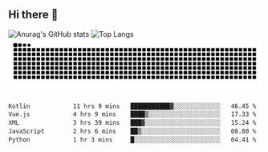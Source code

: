 ## Hi there 👋
![Anurag's GitHub stats](https://githubreadme-93cp.vercel.app/api?username=CNCoreSteb)
![Top Langs](https://githubreadme-93cp.vercel.app/api/top-langs/?username=CNCoreSteb)
<picture>
  <source media="(prefers-color-scheme: dark)" srcset="https://raw.githubusercontent.com/CNCoreSteb/CNCoreSteb/output/github-contribution-grid-snake-dark.svg">
  <source media="(prefers-color-scheme: light)" srcset="https://raw.githubusercontent.com/CNCoreSteb/CNCoreSteb/output/github-contribution-grid-snake.svg">
  <img alt="github contribution grid snake animation" src="https://raw.githubusercontent.com/CNCoreSteb/CNCoreSteb/output/github-contribution-grid-snake.svg">
</picture>

<!--START_SECTION:waka-->

```txt
Kotlin            11 hrs 9 mins   ███████████▓░░░░░░░░░░░░░   46.45 %
Vue.js            4 hrs 9 mins    ████▒░░░░░░░░░░░░░░░░░░░░   17.33 %
XML               3 hrs 39 mins   ███▓░░░░░░░░░░░░░░░░░░░░░   15.24 %
JavaScript        2 hrs 6 mins    ██▒░░░░░░░░░░░░░░░░░░░░░░   08.80 %
Python            1 hr 3 mins     █░░░░░░░░░░░░░░░░░░░░░░░░   04.41 %
```

<!--END_SECTION:waka-->


<!--
**CNCoreSteb/CNCoreSteb** is a ✨ _special_ ✨ repository because its `README.md` (this file) appears on your GitHub profile.

Here are some ideas to get you started:

- 🔭 I’m currently working on ...
- 🌱 I’m currently learning ...
- 👯 I’m looking to collaborate on ...
- 🤔 I’m looking for help with ...
- 💬 Ask me about ...
- 📫 How to reach me: ...
- 😄 Pronouns: ...
- ⚡ Fun fact: ...
-->
